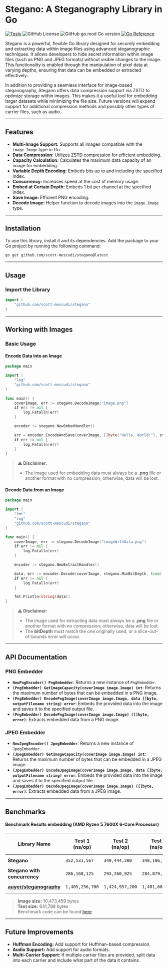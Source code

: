 # Stegano: A Steganography Library in Go

[![Tests](https://github.com/scott-mescudi/stegano/actions/workflows/go.yml/badge.svg?event=push)](https://github.com/scott-mescudi/stegano/actions/workflows/go.yml)
![GitHub License](https://img.shields.io/github/license/scott-mescudi/stegano)
![GitHub go.mod Go version](https://img.shields.io/github/go-mod/go-version/scott-mescudi/stegano)
[![Go Reference](https://pkg.go.dev/badge/github.com/scott-mescudi/stegano.svg)](https://pkg.go.dev/github.com/scott-mescudi/stegano)

Stegano is a powerful, flexible Go library designed for securely embedding and extracting data within image files using advanced steganographic techniques. It allows developers to hide secret information within image files (such as PNG and JPEG formats) without visible changes to the image. This functionality is enabled through the manipulation of pixel data at varying depths, ensuring that data can be embedded or extracted effectively.

In addition to providing a seamless interface for image-based steganography, Stegano offers data compression support via ZSTD to optimize storage within images. This makes it a useful tool for embedding larger datasets while minimizing the file size. Future versions will expand support for additional compression methods and possibly other types of carrier files, such as audio.

---

## Features

- **Multi-Image Support:** Supports all images compatible with the `image.Image` type in Go.  
- **Data Compression:** Utilizes ZSTD compression for efficient embedding.  
- **Capacity Calculation:** Calculates the maximum data capacity of an image for embedding.  
- **Variable Depth Encoding:** Embeds bits up to and including the specified index.  
- **Concurrency:** Increases speed at the cost of memory usage.  
- **Embed at Certain Depth:** Embeds 1 bit per channel at the specified index.  
- **Save Image:** Efficient PNG encoding.  
- **Decode Image:** Helper function to decode images into the `image.Image` type.  

---

## Installation

To use this library, install it and its dependencies. Add the package to your Go project by running the following command:

```bash
go get github.com/scott-mescudi/stegano@latest
```

---

## Usage

### Import the Library

```go
import (
    "github.com/scott-mescudi/stegano"
)
```

---

## Working with Images

### Basic Usage

#### Encode Data into an Image

```go
package main

import (
    "log"
    "github.com/scott-mescudi/stegano"
)

func main() {
    coverImage, err := stegano.DecodeImage("image.png")
    if err != nil {
        log.Fatalln(err)
    }

    encoder := stegano.NewEmbedHandler()

    err = encoder.EncodeAndSave(coverImage, []byte("Hello, World!"), stegano.MinBitDepth, stegano.DefaultPngOutputFile, true)
    if err != nil {
        log.Fatalln(err)
    }
}
```

> **⚠ Disclaimer:**  
> - The image used for embedding data must always be a **.png** file or another format with no compression; otherwise, data will be lost.  

#### Decode Data from an Image

```go
package main

import (
    "fmt"
    "log"
    "github.com/scott-mescudi/stegano"
)

func main() {
    coverImage, err := stegano.DecodeImage("imageWithData.png")
    if err != nil {
        log.Fatalln(err)
    }

    encoder := stegano.NewExtractHandler()

    data, err := encoder.Decode(coverImage, stegano.MinBitDepth, true)
    if err != nil {
        log.Fatalln(err)
    }

    fmt.Println(string(data))
}
```

> **⚠ Disclaimer:**  
> - The image used for extracting data must always be a **.png** file or another format with no compression; otherwise, data will be lost.  
> - The **bitDepth** must match the one originally used, or a slice-out-of-bounds error will occur.  

---

## API Documentation

### PNG Embedder

- **`NewPngEncoder() PngEmbedder`**: Returns a new instance of `PngEmbedder`.
- **`(PngEmbedder) GetImageCapacity(coverImage image.Image) int`**: Returns the maximum number of bytes that can be embedded in a PNG image.
- **`(PngEmbedder) EncodePngImage(coverImage image.Image, data []byte, outputFilename string) error`**: Embeds the provided data into the image and saves it to the specified output file.
- **`(PngEmbedder) DecodePngImage(coverImage image.Image) ([]byte, error)`**: Extracts embedded data from a PNG image.

### JPEG Embedder

- **`NewJpegEncoder() JpegEmbedder`**: Returns a new instance of `JpegEmbedder`.
- **`(JpegEmbedder) GetImageCapacity(coverImage image.Image) int`**: Returns the maximum number of bytes that can be embedded in a JPEG image.
- **`(JpegEmbedder) EncodeJpegImage(coverImage image.Image, data []byte, outputFilename string) error`**: Embeds the provided data into the image and saves it to the specified output file.
- **`(JpegEmbedder) DecodeJpegImage(coverImage image.Image) ([]byte, error)`**: Extracts embedded data from a JPEG image.

---

## Benchmarks

#### Benchmark Results embedding (AMD Ryzen 5 7600X 6-Core Processor)

| **Library Name**              | **Test 1 (ns/op)** | **Test 2 (ns/op)** | **Test 3 (ns/op)** | **Avg Time (ns/op)** | **Avg Time (ms/op)** |
|-------------------------------|--------------------|--------------------|--------------------|----------------------|----------------------|
| **Stegano**                    | `352,531,567`      | `349,444,200`      | `348,196,967`      | **`350,390,578`**    | **`350.39 ms`**      |
| **Stegano with concurrency**   | `286,168,125`      | `293,260,925`      | `284,079,175`      | **`287,169,408`**    | **`287.17 ms`**      |
| [**auyer/steganography**](https://github.com/auyer/steganography)       | `1,405,256,700`    | `1,424,957,200`    | `1,401,682,600`    | **`1,410,965,500`**  | **`1,410.97 ms`**    |

> **Image size:** 10,473,459 bytes  
> **Text size:** 641,788 bytes  
> Benchmark code can be found [here](./examples/steganobench)

---

## Future Improvements

- **Huffman Encoding:** Add support for Huffman-based compression.
- **Audio Support:** Add support for audio formats.
- **Multi-Carrier Support:** If multiple carrier files are provided, split data into each carrier and include what part of the data it contains.

